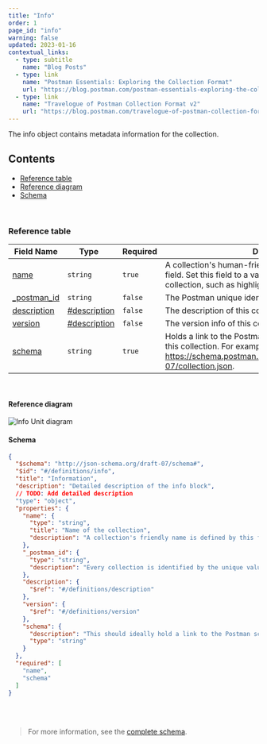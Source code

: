 ```yaml
---
title: "Info"
order: 1
page_id: "info"
warning: false
updated: 2023-01-16
contextual_links:
  - type: subtitle
    name: "Blog Posts"
  - type: link
    name: "Postman Essentials: Exploring the Collection Format"
    url: "https://blog.postman.com/postman-essentials-exploring-the-collection-format/"
  - type: link
    name: "Travelogue of Postman Collection Format v2"
    url: "https://blog.postman.com/travelogue-of-postman-collection-format-v2/"
---
```


The info object contains metadata information for the collection.

## Contents

- [Reference table](/docs/reference/info/#reference-table)
- [Reference diagram](/docs/reference/info/#reference-diagram)
- [Schema](/docs/reference/info/#schema)

<br />

### Reference table

Field Name | Type&nbsp;&nbsp; | Required | Description
--- | --- | --- | ---
[name](https://github.com/postmanlabs/schemas/blob/da7578c2d71c46de2d39d04fbeebc26570591a44/schemas/draft-07/v2.1.0/collection/info.json#L9) | `string` | `true` | A collection's human-friendly name is defined by this field. Set this field to a value that lets you to identify this collection, such as highlighting its usage or content.
[_postman_id](https://github.com/postmanlabs/schemas/blob/da7578c2d71c46de2d39d04fbeebc26570591a44/schemas/draft-07/v2.1.0/collection/info.json#L14) | `string` | `false` | The Postman unique identifier for this collection.
[description](https://github.com/postmanlabs/schemas/blob/da7578c2d71c46de2d39d04fbeebc26570591a44/schemas/draft-07/v2.1.0/collection/info.json#LL18C6-L18C17) | [#description](/docs/reference/description/) | `false` | The description of this collection.
[version](https://github.com/postmanlabs/schemas/blob/da7578c2d71c46de2d39d04fbeebc26570591a44/schemas/draft-07/v2.1.0/collection/info.json#LL21C6-L21C13) | [#description](/docs/reference/version/) | `false` | The version info of this collection.
[schema](https://github.com/postmanlabs/schemas/blob/da7578c2d71c46de2d39d04fbeebc26570591a44/schemas/draft-07/v2.1.0/collection/info.json#L24) | `string` | `true` | Holds a link to the Postman schema that's used to validate this collection. For example, https://schema.postman.com/collection/json/v2.1.0/draft-07/collection.json.

<br />

#### Reference diagram

![Info Unit diagram](../../../images/information@2x.jpg)

#### Schema

```json
{
  "$schema": "http://json-schema.org/draft-07/schema#",
  "$id": "#/definitions/info",
  "title": "Information",
  "description": "Detailed description of the info block",
  // TODO: Add detailed description
  "type": "object",
  "properties": {
    "name": {
      "type": "string",
      "title": "Name of the collection",
      "description": "A collection's friendly name is defined by this field. You would want to set this field to a value that would allow you to easily identify this collection among a bunch of other collections, as such outlining its usage or content."
    },
    "_postman_id": {
      "type": "string",
      "description": "Every collection is identified by the unique value of this field. The value of this field is usually easiest to generate using a UID generator function. If you already have a collection, it is recommended that you maintain the same id since changing the id usually implies that is a different collection than it was originally.\n *Note: This field exists for compatibility reasons with Collection Format V1.*"
    },
    "description": {
      "$ref": "#/definitions/description"
    },
    "version": {
      "$ref": "#/definitions/version"
    },
    "schema": {
      "description": "This should ideally hold a link to the Postman schema that is used to validate this collection. E.g: https://schema.getpostman.com/collection/v1",
      "type": "string"
    }
  },
  "required": [
    "name",
    "schema"
  ]
}
```

<br /><br />

> For more information, see the [complete schema](https://schema.postman.com/collection/json/v2.1.0/draft-07/collection.json).
